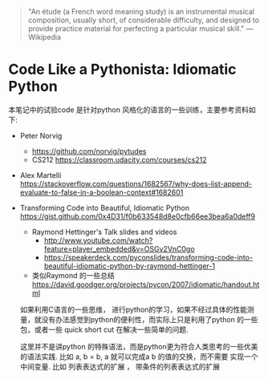 >  "An étude (a French word meaning study) is an instrumental musical composition, usually short, of considerable difficulty, and designed to provide practice material for perfecting a particular musical skill." — Wikipedia

# Code Like a Pythonista: Idiomatic Python

本笔记中的试验code 是针对python 风格化的语言的一些训练，主要参考资料如下:

- Peter Norvig
  -  https://github.com/norvig/pytudes   
  -  CS212 https://classroom.udacity.com/courses/cs212
- Alex Martelli   
https://stackoverflow.com/questions/1682567/why-does-list-append-evaluate-to-false-in-a-boolean-context#1682601

- Transforming Code into Beautiful, Idiomatic Python
  https://gist.github.com/0x4D31/f0b633548d8e0cfb66ee3bea6a0deff9
  - Raymond Hettinger's  Talk slides and videos
    - http://www.youtube.com/watch?feature=player_embedded&v=OSGv2VnC0go
    - https://speakerdeck.com/pyconslides/transforming-code-into-beautiful-idiomatic-python-by-raymond-hettinger-1
  - 类似Raymond 的一些总结
      https://david.goodger.org/projects/pycon/2007/idiomatic/handout.html
 

   如果利用C语言的一些思维， 进行python的学习，如果不经过具体的性能测量，就没有办法感觉到python的便利性，而实际上只是利用了python 的一些包，或者一些 quick short cut 在解决一些简单的问题.

   这里并不是讲python 的特殊语法，而是python更为符合人类思考的一些优美的语法实践.
    比如   a, b = b, a  就可以完成a b 的值的交换，而不需要 实现一个中间变量.
    比如 列表表达式的扩展 ， 带条件的列表表达式的扩展


